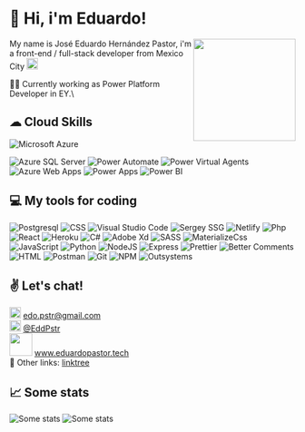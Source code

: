 # 👋 Hi, i'm Eduardo!
<img src="https://cdn.jsdelivr.net/gh/lalohrndz/CDNAssets/GithubReadme/hello.gif" width="180" align="right"/>
<p align="left">
My name is José Eduardo Hernández Pastor, i'm a front-end / full-stack developer from Mexico City <img src="https://cdn.jsdelivr.net/gh/lalohrndz/CDNAssets/GithubReadme/Flag_of_Mexico.svg.png" width="20">

🧑‍💻 Currently working as Power Platform Developer in EY.\

## ☁ Cloud Skills
<img alt="Microsoft Azure" src="https://img.shields.io/badge/-Microsoft%20Azure-blue?style=for-the-badge&logo=Microsoft%20Azure"/>
<p>
<img alt="Azure SQL Server" src="https://img.shields.io/badge/-SQL%20Server-245?style=flat&logo=microsoftsqlserver&logoColor=white"/>
<img alt="Power Automate" src="https://img.shields.io/badge/-Power%20Automate-368?style=flat&logo=Power%20Automate&logoColor=white"/>
<img alt="Power Virtual Agents" src="https://img.shields.io/badge/-Power%20Virtual%20Agents-48a?style=flat&logo=Power%20Virtual%20Agents&logoColor=white"/>
<img alt="Azure Web Apps" src="https://img.shields.io/badge/-Web%20Apps-5bd?style=flat&logo=aiohttp&logoColor=white"/>
<img alt="Power Apps" src="https://img.shields.io/badge/-Power%20Apps-938?style=flat&logo=Power%20Apps&logoColor=white"/>
<img alt="Power BI" src="https://img.shields.io/badge/-Power%20BI-fb0?style=flat&logo=Power%20BI&logoColor=white"/>
</p>

## 💻 My tools for coding
<p>
	<img alt="Postgresql" src="https://img.shields.io/badge/-PostgreSQL-369?style=flat&logo=PostgreSQL&logoColor=white"/>
	<img alt="CSS" src="https://img.shields.io/badge/-CSS%203-27f?style=flat&logo=CSS3&logoColor=white"/>
	<img alt="Visual Studio Code" src="https://img.shields.io/badge/-Visual%20Studio%20Code-08d?style=flat&logo=Visual%20Studio%20Code&logoColor=white"/>
	<img alt="Sergey SSG" src="https://img.shields.io/badge/-Sergey%20SSG-5af?style=flat&logo=Probot&logoColor=white"/>
	<img alt="Netlify" src="https://img.shields.io/badge/-Netlify-0cb?style=flat&logo=Netlify&logoColor=white"/>
	<img alt="Php" src="https://img.shields.io/badge/-PHP-89b?style=flat&logo=PHP&logoColor=white"/>
	<img alt="React" src="https://img.shields.io/badge/-React%20JS-123?style=flat&logo=React&logoColor=white"/>
	<img alt="Heroku" src="https://img.shields.io/badge/-Heroku-437?style=flat&logo=Heroku&logoColor=white"/>
	<img alt="C#" src="https://img.shields.io/badge/-C%20Sharp-839?style=flat&logo=C%20Sharp&logoColor=white"/>
	<img alt="Adobe Xd" src="https://img.shields.io/badge/-Adobe%20Xd-958?style=flat&logo=Adobe%20XD&logoColor=white"/>
	<img alt="SASS" src="https://img.shields.io/badge/-SASS-d7a?style=flat&logo=SASS&logoColor=white"/>
	<img alt="MaterializeCss" src="https://img.shields.io/badge/-Materialize%20CSS-f67?style=flat&logo=Material%20Design&logoColor=white"/>
	<img alt="JavaScript" src="https://img.shields.io/badge/-JavaScript-fd2?style=flat&logo=JavaScript&logoColor=black"/>
	<img alt="Python" src="https://img.shields.io/badge/-Python-fd6?style=flat&logo=Python&logoColor=white&labelColor=58a"/>
	<img alt="NodeJS" src="https://img.shields.io/badge/-NodeJS-83ba00?style=flat&logo=Node.js&logoColor=white"/>
	<img alt="Express" src="https://img.shields.io/badge/-Express-83ba00?style=flat&logo=Express&logoColor=white"/>
	<img alt="Prettier" src="https://img.shields.io/badge/-Prettier-f80?style=flat&logo=Prettier&logoColor=white"/>
	<img alt="Better Comments" src="https://img.shields.io/badge/-Better%20Comments-f60?style=flat"/>
	<img alt="HTML" src="https://img.shields.io/badge/-HTML%205-e52?style=flat&logo=HTML5&logoColor=white"/>
	<img alt="Postman" src="https://img.shields.io/badge/-Postman-f63?style=flat&logo=Postman&logoColor=white"/>
	<img alt="Git" src="https://img.shields.io/badge/-Git-f63?style=flat&logo=Git&logoColor=white"/>
	<img alt="NPM" src="https://img.shields.io/badge/-NPM-d33?style=flat&logo=npm&logoColor=white"/>
	<img alt="Outsystems" src="https://img.shields.io/badge/-Outsystems-e32?style=flat&logo=Osano&logoColor=white"/>

</p>

## ✌ Let's chat!
<img src="https://cdn.jsdelivr.net/gh/lalohrndz/CDNAssets/GithubReadme/gmail.svg.png" width="20"/> edo.pstr@gmail.com\
<img src="https://cdn.jsdelivr.net/gh/lalohrndz/CDNAssets/GithubReadme/twitter.png" width="20"/> [@EddPstr](https://twitter.com/EddPstr) \
<img src="https://cdn.jsdelivr.net/gh/lalohrndz/CDNAssets/Personal/logo_recortado.png" width="40"/> www.eduardopastor.tech \
👀 Other links: [linktree](https://linktr.ee/EddPastor)

## 📈 Some stats
![Some stats](https://github-readme-stats.vercel.app/api?username=lalohrndz&show_icons=true&hide_border=true&bg_color=3D3D3D&title_color=00E6FE&icon_color=00E6FE&text_color=FFFFFF)
<span align="right">
![Some stats](https://github-readme-streak-stats.herokuapp.com/?user=lalohrndz&hide_border=true&theme=black-ice&background=3D3D3D&stroke=00E6FE)
<span>
